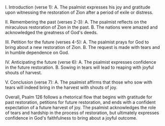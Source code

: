 I. Introduction (verse 1):
   A. The psalmist expresses his joy and gratitude upon witnessing the restoration of Zion after a period of exile or distress.

II. Remembering the past (verses 2-3):
   A. The psalmist reflects on the miraculous restoration of Zion in the past.
   B. The nations were amazed and acknowledged the greatness of God's deeds.

III. Petition for the future (verses 4-5):
   A. The psalmist prays for God to bring about a new restoration of Zion.
   B. The request is made with tears and in humble dependence on God.

IV. Anticipating the future (verse 6):
   A. The psalmist expresses confidence in the future restoration.
   B. Sowing in tears will lead to reaping with joyful shouts of harvest.

V. Conclusion (verse 7):
   A. The psalmist affirms that those who sow with tears will indeed bring in the harvest with shouts of joy.

Overall, Psalm 126 follows a rhetorical flow that begins with gratitude for past restoration, petitions for future restoration, and ends with a confident expectation of a future harvest of joy. The psalmist acknowledges the role of tears and hardship in the process of restoration, but ultimately expresses confidence in God's faithfulness to bring about a joyful outcome.